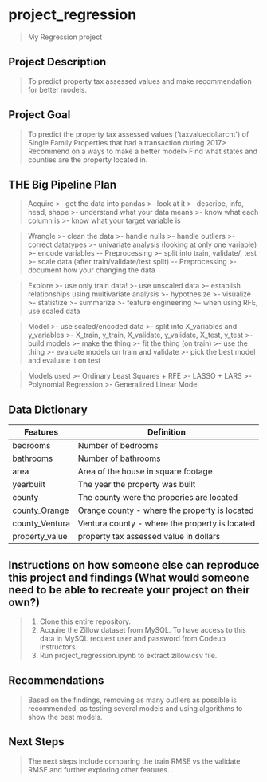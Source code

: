 # project_regression
> My Regression project

## Project Description
> To predict property tax assessed values and make recommendation for better models.

## Project Goal
> To predict the property tax assessed values ('taxvaluedollarcnt') of Single Family Properties that had a transaction during 2017> 
> Recommend on a ways to make a better model> 
> Find what states and counties are the property located in.


## THE Big Pipeline Plan
> Acquire
    >- get the data into pandas
    >- look at it
      >- describe, info, head, shape
    >- understand what your data means
      >- know what each column is
      >- know what your target variable is
    
> Wrangle
    >- clean the data
       >- handle nulls
       >- handle outliers
       >- correct datatypes
    >- univariate analysis (looking at only one variable)
    >- encode variables -- Preprocessing
    >- split into train, validate/, test
    >- scale data (after train/validate/test split) -- Preprocessing
    >- document how your changing the data

> Explore
    >- use only train data!
       >- use unscaled data
    >- establish relationships using multivariate analysis
       >- hypothesize
       >- visualize
       >- statistize
       >- summarize
    >- feature engineering
       >- when using RFE, use scaled data

> Model
    >- use scaled/encoded data
    >- split into X_variables and y_variables
      >- X_train, y_train, X_validate, y_validate, X_test, y_test
    >- build models
      >- make the thing
      >- fit the thing (on train)
      >- use the thing
    >- evaluate models on train and validate
    >- pick the best model and evaluate it on test

> Models used
    >- Ordinary Least Squares + RFE
    >- LASSO + LARS
    >- Polynomial Regression
    >- Generalized Linear Model

## Data Dictionary

| Features | Definition |
| --- | --- |
| bedrooms | Number of bedrooms |
| bathrooms | Number of bathrooms |
| area | Area of the house in square footage |
| yearbuilt | The year the property was built |
| county | The county were the properies are located |
| county_Orange | Orange county - where the property is located |
| county_Ventura | Ventura county - where the property is located |
| property_value | property tax assessed value in dollars |



## Instructions on how someone else can reproduce this project and findings (What would someone need to be able to recreate your project on their own?)
> 1. Clone this entire repository.
> 2. Acquire the Zillow dataset from MySQL. To have access to this data in MySQL request user and password from Codeup instructors.
> 3. Run project_regression.ipynb to extract zillow.csv file.

## Recommendations
> Based on the findings, removing as many outliers as possible is recommended, as testing several models and using algorithms to show the best models.

## Next Steps
> The next steps include comparing the train RMSE vs the validate RMSE and further exploring other features. .